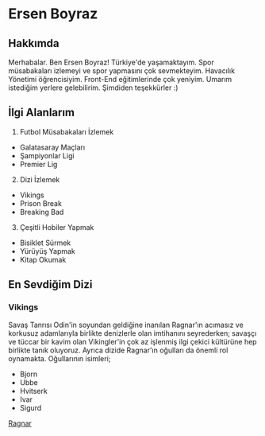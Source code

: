 # Ersen Boyraz

## Hakkımda
Merhabalar. Ben Ersen Boyraz! Türkiye'de yaşamaktayım. Spor müsabakaları izlemeyi ve spor yapmasını çok sevmekteyim. Havacılık Yönetimi öğrencisiyim. Front-End eğitimlerinde çok yeniyim. Umarım istediğim yerlere gelebilirim. Şimdiden teşekkürler :)

## İlgi Alanlarım
1. Futbol Müsabakaları İzlemek

-   Galatasaray Maçları
-   Şampiyonlar Ligi
-   Premier Lig

2. Dizi İzlemek

-   Vikings
-   Prison Break
-   Breaking Bad

3. Çeşitli Hobiler Yapmak
-   Bisiklet Sürmek
-   Yürüyüş Yapmak
-   Kitap Okumak

## En Sevdiğim Dizi
### Vikings

Savaş Tanrısı Odin'in soyundan geldiğine inanılan Ragnar'ın acımasız ve korkusuz adamlarıyla birlikte denizlerle olan imtihanını seyrederken; savaşçı ve tüccar bir kavim olan Vikingler'in çok az işlenmiş ilgi çekici kültürüne hep birlikte tanık oluyoruz. Ayrıca dizide Ragnar'ın oğulları da önemli rol oynamakta. Oğullarının isimleri;

- Bjorn
- Ubbe
- Hvitserk
- Ivar
- Sigurd

[Ragnar](https://birparcatuhaftik.com/wp-content/uploads/2020/09/wp2040400-1600x900.jpg)